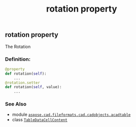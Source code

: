﻿---
title: rotation property
second_title: Aspose.CAD for Python via .NET API References
description: 
type: docs
weight: 100
url: /python-net/aspose.cad.fileformats.cad.cadobjects.acadtable/tabledatacellcontent/rotation/
is_root: false
---

## rotation property


The Rotation
### Definition:
```python
@property
def rotation(self):
    ...
@rotation.setter
def rotation(self, value):
    ...
```

### See Also
* module [`aspose.cad.fileformats.cad.cadobjects.acadtable`](../../)
* class [`TableDataCellContent`](/cad/python-net/aspose.cad.fileformats.cad.cadobjects.acadtable/tabledatacellcontent)
